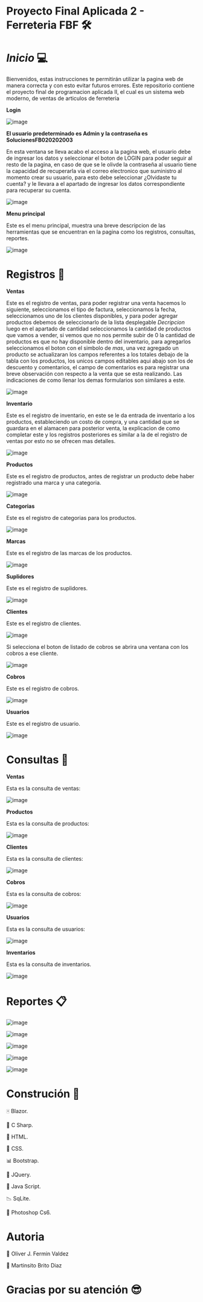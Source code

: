 # Proyecto Final Aplicada 2 - Ferreteria FBF 🛠️

# *Inicio* 	💻

Bienvenidos, estas instrucciones te permitirán utilizar la pagina web de manera correcta y con esto evitar futuros errores.
Este repositorio contiene el proyecto final de programacion aplicada II, el cual es un sistema web moderno, de ventas de articulos de ferreteria

**Login**

![image](https://user-images.githubusercontent.com/54644026/89111561-1afeb500-d425-11ea-8ab9-9774103d77f5.png)

**El usuario predeterminado es Admin y la contraseña es SolucionesFB020202003**

En esta ventana se lleva acabo el acceso a la pagina web, el usuario debe de ingresar los datos y seleccionar
el boton de LOGIN para poder seguir al resto de la pagina, en caso de que se le olivde la contraseña al usuario 
tiene la capacidad de recuperarla via el correo electronico que suministro al momento crear su usuario, 
para esto debe seleccionar ¿Olvidaste tu cuenta? y le llevara a el apartado de ingresar los datos correspondiente para 
recuperar su cuenta.

![image](https://user-images.githubusercontent.com/54644026/88987279-6d17cd00-d2a3-11ea-9624-55765fe8f5b4.png)

**Menu principal**

Este es el menu principal, muestra una breve descripcion de las herramientas que se encuentran en la pagina como 
los registros, consultas, reportes.

![image](https://user-images.githubusercontent.com/54644026/88992136-8f641780-d2b0-11ea-933d-06ec2f787d70.png)

# **Registros** 📝

**Ventas** 

Este es el registro de ventas, para poder registrar una venta hacemos lo siguiente, seleccionamos el tipo de factura, 
seleccionamos la fecha, seleccionamos uno de los clientes disponibles, y para poder agregar productos debemos de 
seleccionarlo de la lista desplegable *Decripcion* luego en el apartado de cantidad seleccionamos la cantidad de 
productos que vamos a vender, si vemos que no nos permite subir de 0 la cantidad de productos es que no hay disponible 
dentro del inventario, para agregarlos seleccionamos el boton con el simbolo de *mas*, una vez agregado un producto 
se actualizaran los campos referentes a los totales debajo de la tabla con los productos, los unicos campos editables 
aqui abajo son los de descuento y comentarios, el campo de comentarios es para registrar una breve observación con 
respecto a la venta que se esta realizando. Las indicaciones de como llenar los demas formularios son similares a este.  

![image](https://user-images.githubusercontent.com/54644026/89111574-4ed9da80-d425-11ea-8b5b-349769503d82.png)

**Inventario** 

Este es el registro de inventario, en este se le da entrada de inventario a los productos, estableciendo un costo de compra, 
y una cantidad que se guardara en el alamacen para posterior venta, la explicacion de como completar este y los registros 
posteriores es similar a la de el registro de ventas por esto no se ofrecen mas detalles.

![image](https://user-images.githubusercontent.com/54644026/89111622-0ec72780-d426-11ea-917c-865a8d10b2a6.png)

**Productos** 

Este es el registro de productos, antes de registrar un producto debe haber registrado una marca y una categoria.

![image](https://user-images.githubusercontent.com/54644026/88991384-8bcf9100-d2ae-11ea-9460-701c65bb1778.png)

**Categorias** 

Este es el registro de categorias para los productos.

![image](https://user-images.githubusercontent.com/54644026/88991065-9ccbd280-d2ad-11ea-82a8-884d8f55606f.png)

**Marcas** 

Este es el registro de las marcas de los productos.

![image](https://user-images.githubusercontent.com/54644026/88991204-0815a480-d2ae-11ea-8321-781ac3e95ae7.png)

**Suplidores** 

Este es el registro de suplidores.

![image](https://user-images.githubusercontent.com/54644026/88991564-01d3f800-d2af-11ea-9807-a1ea22aaf782.png)

**Clientes**

Este es el registro de clientes.

![image](https://user-images.githubusercontent.com/54644026/88991612-2039f380-d2af-11ea-891a-11e4c11e23d3.png)

Si selecciona el boton de listado de cobros se abrira una ventana con los cobros a ese cliente.

![image](https://user-images.githubusercontent.com/54644026/89111656-81d09e00-d426-11ea-85bd-d138f2376f3f.png)

**Cobros**

Este es el registro de cobros.

![image](https://user-images.githubusercontent.com/54644026/88991820-b66e1980-d2af-11ea-8b2f-3db65e8836f4.png)

**Usuarios**

Este es el registro de usuario.

![image](https://user-images.githubusercontent.com/54644026/88991847-ce459d80-d2af-11ea-99a8-854e080e737f.png)

# **Consultas** 📰

   **Ventas**

Esta es la consulta de ventas:

![image](https://user-images.githubusercontent.com/54644026/88877149-da1f5a00-d1f2-11ea-854e-4018e730e3fb.png)

   **Productos**

Esta es la consulta de productos:

![image](https://user-images.githubusercontent.com/54644026/88878008-e0aed100-d1f4-11ea-9a77-5271fbd5faec.png)

   **Clientes**

Esta es la consulta de clientes:

![image](https://user-images.githubusercontent.com/54644026/88878080-181d7d80-d1f5-11ea-9aec-af8fb4897fa2.png)

   **Cobros**

Esta es la consulta de cobros:

![image](https://user-images.githubusercontent.com/54644026/88878194-616dcd00-d1f5-11ea-9370-c205338a33cc.png)

   **Usuarios**

Esta es la consulta de usuarios:

![image](https://user-images.githubusercontent.com/54644026/88878282-91b56b80-d1f5-11ea-8ea1-8b449c8dc899.png)

**Inventarios**

Esta es la consulta de inventarios.

![image](https://user-images.githubusercontent.com/54644026/89111701-fe637c80-d426-11ea-895e-c50f361bd39a.png)


# **Reportes** 📋

![image](https://user-images.githubusercontent.com/54644026/88992756-28dff900-d2b2-11ea-9f01-0421aea6877e.png)

![image](https://user-images.githubusercontent.com/54644026/89111828-767e7200-d428-11ea-9ede-766b15a32f5a.png)

![image](https://user-images.githubusercontent.com/54644026/88992454-74de6e00-d2b1-11ea-9cb1-382d42293e5b.png)

![image](https://user-images.githubusercontent.com/54644026/88992532-ab1bed80-d2b1-11ea-9abe-051388db0430.png)

![image](https://user-images.githubusercontent.com/54644026/88992562-be2ebd80-d2b1-11ea-9899-a3fa80174d73.png)

# **Construción** 🔨

🀄 Blazor.

📝 C Sharp.

📑 HTML.

📖 CSS.

📊 Bootstrap.

📃 JQuery.

📜 Java Script.

📉 SqLite.

🎨 Photoshop Cs6.

# **Autoria** 

👷 Oliver J. Fermin Valdez

👷 Martinsito Brito Diaz

# **Gracias por su atención** 😎

